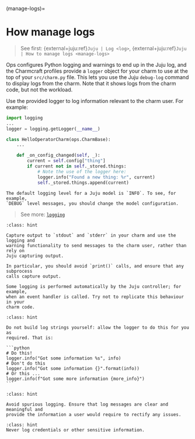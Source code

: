 
(manage-logs)=
# How manage logs

> See first: {external+juju:ref}`Juju | Log <log>`, {external+juju:ref}`Juju | How to manage logs <manage-logs>`

Ops configures Python logging and warnings to end up in the Juju log, and the
Charmcraft profiles provide a `logger` object for your charm to use at the top
of your `src/charm.py` file. This lets you use the Juju `debug-log` command to
display logs from the charm. Note that it shows logs from the charm code, but
not the workload.

Use the provided logger to log information relevant to the charm user. For
example:

```python
import logging
...
logger = logging.getLogger(__name__)

class HelloOperatorCharm(ops.CharmBase):
    ...

    def _on_config_changed(self, _):
        current = self.config["thing"]
        if current not in self._stored.things:
            # Note the use of the logger here:
            logger.info("Found a new thing: %r", current)
            self._stored.things.append(current)
```

```{tip}
The default logging level for a Juju model is `INFO`. To see, for example,
`DEBUG` level messages, you should change the model configuration.
```

> See more: [`logging`](https://docs.python.org/3/library/logging.html)

```{admonition} Best practice
:class: hint

Capture output to `stdout` and `stderr` in your charm and use the logging and
warning functionality to send messages to the charm user, rather than rely on
Juju capturing output.

In particular, you should avoid `print()` calls, and ensure that any subprocess
calls capture output.
```

```{tip}
Some logging is performed automatically by the Juju controller; for example,
when an event handler is called. Try not to replicate this behaviour in your
charm code.
```

````{admonition} Best practice
:class: hint

Do not build log strings yourself: allow the logger to do this for you as
required. That is:

```python
# Do this!
logger.info("Got some information %s", info)
# Don't do this
logger.info("Got some information {}".format(info))
# Or this ...
logger.info(f"Got some more information {more_info}")
```
````

```{admonition} Best practice
:class: hint

Avoid spurious logging. Ensure that log messages are clear and meaningful and
provide the information a user would require to rectify any issues.
```

```{admonition} Best practice
:class: hint
Never log credentials or other sensitive information.
```
